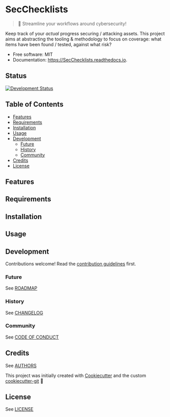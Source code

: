 # SecChecklists

> :memo: Streamline your workflows around cybersecurity!

Keep track of your *actual* progress securing / attacking assets.
This project aims at abstracting the tooling & methodology to focus on coverage:
what items have been found / tested, against what risk?


* Free software: MIT
* Documentation: https://SecChecklists.readthedocs.io.

## Status

[![Development Status][planning-status-shield]](ROADMAP.md)

## Table of Contents

- [Features](#features)
- [Requirements](#requirements)
- [Installation](#installation)
- [Usage](#usage)
- [Development](#development)
  - [Future](#future)
  - [History](#history)
  - [Community](#community)
- [Credits](#credits)
- [License](#license)

## Features

## Requirements

## Installation

## Usage

## Development

Contributions welcome! Read the [contribution guidelines](CONTRIBUTING.md) first.

### Future

See [ROADMAP](ROADMAP.md)

### History

See [CHANGELOG](CHANGELOG.md)

### Community

See [CODE OF CONDUCT](CODE_OF_CONDUCT.md)

## Credits

See [AUTHORS](AUTHORS.md)

This project was initially created with [Cookiecutter][cookiecutter] and the custom [cookiecutter-git][cookiecutter-git] :cookie:

## License

See [LICENSE](LICENSE)

[cookiecutter]: https://github.com/audreyr/cookiecutter
[cookiecutter-git]: https://github.com/moodule/cookiecutter-git

[appveyor-shield]: https://ci.appveyor.com/api/projects/status/github/moodule/SecChecklists?branch=master&svg=true
[appveyor-link]: https://ci.appveyor.com/project/moodule/SecChecklists/branch/master
[coverage-shield]: https://img.shields.io/badge/coverage-0%25-lightgrey.svg?longCache=true
[coverage-link]: https://codecov.io
[docs-shield]: https://readthedocs.org/projects/moodule/badge/?version=latest
[docs-link]: https://SecChecklists.readthedocs.io/en/latest/?badge=latest
[pypi-shield]: https://img.shields.io/pypi/v/SecChecklists.svg
[pypi-link]: https://pypi.python.org/pypi/SecChecklists
[pyup-shield]: https://pyup.io/repos/github/moodule/SecChecklists/shield.svg
[pyup-link]: https://pyup.io/repos/github/moodule/SecChecklists/
[release-shield]: https://img.shields.io/badge/release-v0-blue.svg?longCache=true
[travis-shield]: https://img.shields.io/travis/moodule/SecChecklists.svg
[travis-link]: https://travis-ci.org/moodule/SecChecklists

[planning-status-shield]: https://img.shields.io/badge/status-planning-lightgrey.svg?longCache=true
[pre-alpha-status-shield]: https://img.shields.io/badge/status-pre--alpha-red.svg?longCache=true
[alpha-status-shield]: https://img.shields.io/badge/status-alpha-yellow.svg?longCache=true
[beta-status-shield]: https://img.shields.io/badge/status-beta-brightgreen.svg?longCache=true
[stable-status-shield]: https://img.shields.io/badge/status-stable-blue.svg?longCache=true
[mature-status-shield]: https://img.shields.io/badge/status-mature-8A2BE2.svg?longCache=true
[inactive-status-shield]: https://img.shields.io/badge/status-inactive-lightgrey.svg?longCache=true